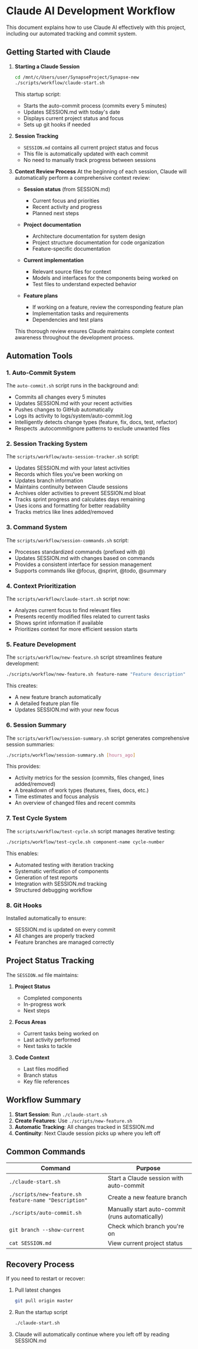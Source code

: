 # Claude AI Development Workflow

This document explains how to use Claude AI effectively with this project, including our automated tracking and commit system.

## Getting Started with Claude

1. **Starting a Claude Session**
   ```bash
   cd /mnt/c/Users/user/SynapseProject/Synapse-new
   ./scripts/workflow/claude-start.sh
   ```
   
   This startup script:
   - Starts the auto-commit process (commits every 5 minutes)
   - Updates SESSION.md with today's date
   - Displays current project status and focus
   - Sets up git hooks if needed

2. **Session Tracking**
   - `SESSION.md` contains all current project status and focus
   - This file is automatically updated with each commit
   - No need to manually track progress between sessions

3. **Context Review Process**
   At the beginning of each session, Claude will automatically perform a comprehensive context review:
   
   - **Session status** (from SESSION.md)
     - Current focus and priorities
     - Recent activity and progress
     - Planned next steps
   
   - **Project documentation**
     - Architecture documentation for system design
     - Project structure documentation for code organization
     - Feature-specific documentation
   
   - **Current implementation**
     - Relevant source files for context
     - Models and interfaces for the components being worked on
     - Test files to understand expected behavior
   
   - **Feature plans**
     - If working on a feature, review the corresponding feature plan
     - Implementation tasks and requirements
     - Dependencies and test plans
   
   This thorough review ensures Claude maintains complete context awareness throughout the development process.

## Automation Tools

### 1. Auto-Commit System
The `auto-commit.sh` script runs in the background and:
- Commits all changes every 5 minutes
- Updates SESSION.md with your recent activities
- Pushes changes to GitHub automatically
- Logs its activity to logs/system/auto-commit.log
- Intelligently detects change types (feature, fix, docs, test, refactor)
- Respects .autocommitignore patterns to exclude unwanted files

### 2. Session Tracking System
The `scripts/workflow/auto-session-tracker.sh` script:
- Updates SESSION.md with your latest activities
- Records which files you've been working on
- Updates branch information
- Maintains continuity between Claude sessions
- Archives older activities to prevent SESSION.md bloat
- Tracks sprint progress and calculates days remaining
- Uses icons and formatting for better readability
- Tracks metrics like lines added/removed

### 3. Command System
The `scripts/workflow/session-commands.sh` script:
- Processes standardized commands (prefixed with @)
- Updates SESSION.md with changes based on commands
- Provides a consistent interface for session management
- Supports commands like @focus, @sprint, @todo, @summary

### 4. Context Prioritization
The `scripts/workflow/claude-start.sh` script now:
- Analyzes current focus to find relevant files
- Presents recently modified files related to current tasks
- Shows sprint information if available
- Prioritizes context for more efficient session starts

### 5. Feature Development
The `scripts/workflow/new-feature.sh` script streamlines feature development:
```bash
./scripts/workflow/new-feature.sh feature-name "Feature description"
```
This creates:
- A new feature branch automatically
- A detailed feature plan file
- Updates SESSION.md with your new focus

### 6. Session Summary
The `scripts/workflow/session-summary.sh` script generates comprehensive session summaries:
```bash
./scripts/workflow/session-summary.sh [hours_ago]
```
This provides:
- Activity metrics for the session (commits, files changed, lines added/removed)
- A breakdown of work types (features, fixes, docs, etc.)
- Time estimates and focus analysis
- An overview of changed files and recent commits

### 7. Test Cycle System
The `scripts/workflow/test-cycle.sh` script manages iterative testing:
```bash
./scripts/workflow/test-cycle.sh component-name cycle-number
```
This enables:
- Automated testing with iteration tracking
- Systematic verification of components
- Generation of test reports
- Integration with SESSION.md tracking
- Structured debugging workflow

### 8. Git Hooks
Installed automatically to ensure:
- SESSION.md is updated on every commit
- All changes are properly tracked
- Feature branches are managed correctly

## Project Status Tracking

The `SESSION.md` file maintains:

1. **Project Status**
   - Completed components
   - In-progress work
   - Next steps

2. **Focus Areas**
   - Current tasks being worked on
   - Last activity performed
   - Next tasks to tackle

3. **Code Context**
   - Last files modified
   - Branch status
   - Key file references

## Workflow Summary

1. **Start Session**: Run `./claude-start.sh`
2. **Create Features**: Use `./scripts/new-feature.sh`
3. **Automatic Tracking**: All changes tracked in SESSION.md
4. **Continuity**: Next Claude session picks up where you left off

## Common Commands

| Command | Purpose |
|---------|---------|
| `./claude-start.sh` | Start a Claude session with auto-commit |
| `./scripts/new-feature.sh feature-name "Description"` | Create a new feature branch |
| `./scripts/auto-commit.sh` | Manually start auto-commit (runs automatically) |
| `git branch --show-current` | Check which branch you're on |
| `cat SESSION.md` | View current project status |

## Recovery Process

If you need to restart or recover:

1. Pull latest changes
   ```bash
   git pull origin master
   ```

2. Run the startup script
   ```bash
   ./claude-start.sh
   ```

3. Claude will automatically continue where you left off by reading SESSION.md